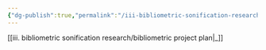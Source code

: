 ```yaml
---
{"dg-publish":true,"permalink":"/iii-bibliometric-sonification-research/steps/literature-review/","noteIcon":""}
---
```


[[iii. bibliometric sonification research/bibliometric project plan\|_]]
